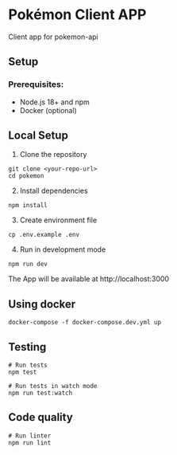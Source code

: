 # Pokémon Client APP

Client app for pokemon-api

## Setup

### Prerequisites:

- Node.js 18+ and npm
- Docker (optional)

## Local Setup

1. Clone the repository

```
git clone <your-repo-url>
cd pokemon
```

2. Install dependencies

```
npm install
```

3. Create environment file

```
cp .env.example .env
```

4. Run in development mode

```
npm run dev
```

The App will be available at http://localhost:3000

## Using docker

```
docker-compose -f docker-compose.dev.yml up
```

## Testing

```
# Run tests
npm test

# Run tests in watch mode
npm run test:watch
```

## Code quality

```
# Run linter
npm run lint

```
